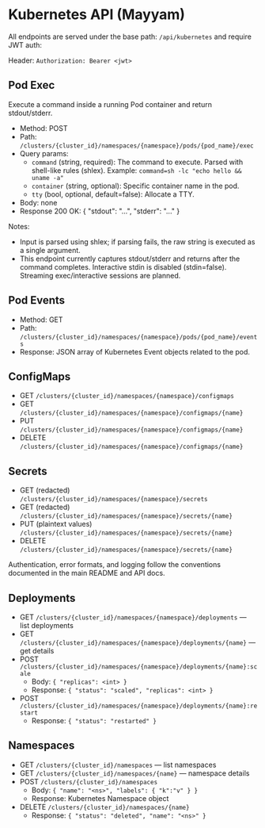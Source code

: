 # Kubernetes API (Mayyam)

All endpoints are served under the base path: `/api/kubernetes` and require JWT auth:

Header: `Authorization: Bearer <jwt>`

## Pod Exec

Execute a command inside a running Pod container and return stdout/stderr.

- Method: POST
- Path: `/clusters/{cluster_id}/namespaces/{namespace}/pods/{pod_name}/exec`
- Query params:
  - `command` (string, required): The command to execute. Parsed with shell-like rules (shlex). Example: `command=sh -lc "echo hello && uname -a"`
  - `container` (string, optional): Specific container name in the pod.
  - `tty` (bool, optional, default=false): Allocate a TTY.
- Body: none
- Response 200 OK:
  {
    "stdout": "...",
    "stderr": "..."
  }

Notes:
- Input is parsed using shlex; if parsing fails, the raw string is executed as a single argument.
- This endpoint currently captures stdout/stderr and returns after the command completes. Interactive stdin is disabled (stdin=false). Streaming exec/interactive sessions are planned.

## Pod Events

- Method: GET
- Path: `/clusters/{cluster_id}/namespaces/{namespace}/pods/{pod_name}/events`
- Response: JSON array of Kubernetes Event objects related to the pod.

## ConfigMaps

- GET `/clusters/{cluster_id}/namespaces/{namespace}/configmaps`
- GET `/clusters/{cluster_id}/namespaces/{namespace}/configmaps/{name}`
- PUT `/clusters/{cluster_id}/namespaces/{namespace}/configmaps/{name}`
- DELETE `/clusters/{cluster_id}/namespaces/{namespace}/configmaps/{name}`

## Secrets

- GET (redacted) `/clusters/{cluster_id}/namespaces/{namespace}/secrets`
- GET (redacted) `/clusters/{cluster_id}/namespaces/{namespace}/secrets/{name}`
- PUT (plaintext values) `/clusters/{cluster_id}/namespaces/{namespace}/secrets/{name}`
- DELETE `/clusters/{cluster_id}/namespaces/{namespace}/secrets/{name}`

Authentication, error formats, and logging follow the conventions documented in the main README and API docs.

## Deployments

- GET `/clusters/{cluster_id}/namespaces/{namespace}/deployments` — list deployments
- GET `/clusters/{cluster_id}/namespaces/{namespace}/deployments/{name}` — get details
- POST `/clusters/{cluster_id}/namespaces/{namespace}/deployments/{name}:scale`
  - Body: `{ "replicas": <int> }`
  - Response: `{ "status": "scaled", "replicas": <int> }`
- POST `/clusters/{cluster_id}/namespaces/{namespace}/deployments/{name}:restart`
  - Response: `{ "status": "restarted" }`

## Namespaces

- GET `/clusters/{cluster_id}/namespaces` — list namespaces
- GET `/clusters/{cluster_id}/namespaces/{name}` — namespace details
- POST `/clusters/{cluster_id}/namespaces`
  - Body: `{ "name": "<ns>", "labels": { "k":"v" } }`
  - Response: Kubernetes Namespace object
- DELETE `/clusters/{cluster_id}/namespaces/{name}`
  - Response: `{ "status": "deleted", "name": "<ns>" }`
